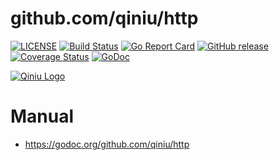 github.com/qiniu/http
===============

[![LICENSE](https://img.shields.io/github/license/qiniu/http.svg)](https://github.com/qiniu/http/blob/master/LICENSE)
[![Build Status](https://travis-ci.org/qiniu/http.png?branch=master)](https://travis-ci.org/qiniu/http)
[![Go Report Card](https://goreportcard.com/badge/github.com/qiniu/http)](https://goreportcard.com/report/github.com/qiniu/http)
[![GitHub release](https://img.shields.io/github/v/tag/qiniu/http.svg?label=release)](https://github.com/qiniu/http/releases)
[![Coverage Status](https://codecov.io/gh/qiniu/http/branch/master/graph/badge.svg)](https://codecov.io/gh/qiniu/http)
[![GoDoc](https://img.shields.io/badge/Godoc-reference-blue.svg)](https://godoc.org/github.com/qiniu/http)

[![Qiniu Logo](http://open.qiniudn.com/logo.png)](http://www.qiniu.com/)

# Manual

* https://godoc.org/github.com/qiniu/http
